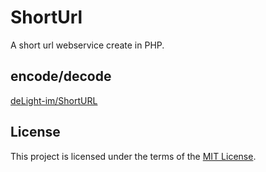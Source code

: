 # ShortUrl
A short url webservice create in PHP.

## encode/decode 
[deLight-im/ShortURL](https://github.com/delight-im/ShortURL)

## License

This project is licensed under the terms of the [MIT License](https://opensource.org/licenses/MIT).
